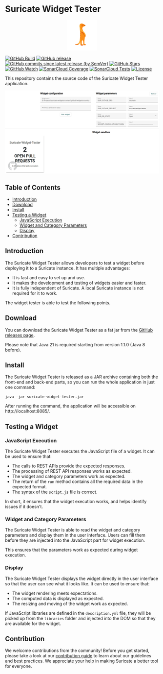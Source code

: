 # Suricate Widget Tester

<div align="center">
  <img src="src/main/webapp/assets/images/logo.png" height="100"  alt="suricate logo"/>
</div>

[![GitHub Build](https://img.shields.io/github/actions/workflow/status/michelin/suricate-widget-tester/continuous_integration.yml?branch=master&logo=github&style=for-the-badge)](https://img.shields.io/github/actions/workflow/status/michelin/suricate-widget-tester/continuous_integration.yml)
[![GitHub release](https://img.shields.io/github/v/release/michelin/suricate-widget-tester?logo=github&style=for-the-badge)](https://github.com/michelin/suricate-widget-tester/releases)
[![GitHub commits since latest release (by SemVer)](https://img.shields.io/github/commits-since/michelin/suricate-widget-tester/latest?logo=github&style=for-the-badge)](https://github.com/michelin/suricate-widget-tester/commits/master)
[![GitHub Stars](https://img.shields.io/github/stars/michelin/suricate-widget-tester?logo=github&style=for-the-badge)](https://github.com/michelin/suricate)
[![GitHub Watch](https://img.shields.io/github/watchers/michelin/suricate-widget-tester?logo=github&style=for-the-badge)](https://github.com/michelin/suricate)
[![SonarCloud Coverage](https://img.shields.io/sonar/coverage/michelin_suricate-widget-tester?logo=sonarcloud&server=https%3A%2F%2Fsonarcloud.io&style=for-the-badge)](https://sonarcloud.io/component_measures?id=michelin_suricate-widget-tester&metric=coverage&view=list)
[![SonarCloud Tests](https://img.shields.io/sonar/tests/michelin_suricate-widget-tester/master?server=https%3A%2F%2Fsonarcloud.io&style=for-the-badge&logo=sonarcloud)](https://sonarcloud.io/component_measures?metric=tests&view=list&id=michelin_suricate-widget-tester)
[![License](https://img.shields.io/badge/License-Apache%202.0-blue.svg?logo=apache&style=for-the-badge)](https://opensource.org/licenses/Apache-2.0)

This repository contains the source code of the Suricate Widget Tester application.

![Suricate widget tester](.readme/dashboard.png)

## Table of Contents

* [Introduction](#introduction)
* [Download](#download)
* [Install](#install)
* [Testing a Widget](#testing-a-widget)
  * [JavaScript Execution](#javascript-execution)
  * [Widget and Category Parameters](#widget-and-category-parameters)
  * [Display](#display)
* [Contribution](#contribution)

## Introduction

The Suricate Widget Tester allows developers to test a widget before deploying it to a Suricate instance. It has multiple advantages:
- It is fast and easy to set up and use.
- It makes the development and testing of widgets easier and faster.
- It is fully independent of Suricate. A local Suricate instance is not required for it to work.

The widget tester is able to test the following points.

## Download

You can download the Suricate Widget Tester as a fat jar from the [GitHub releases page](https://github.com/michelin/suricate-widget-tester/releases). 

Please note that Java 21 is required starting from version 1.1.0 (Java 8 before).

## Install

The Suricate Widget Tester is released as a JAR archive containing both the front-end and back-end parts, so you can run the whole application in just one command:

```console
java -jar suricate-widget-tester.jar
```

After running the command, the application will be accessible on http://localhost:8085/.

## Testing a Widget

### JavaScript Execution

The Suricate Widget Tester executes the JavaScript file of a widget. It can be used to ensure that:

- The calls to REST APIs provide the expected responses.
- The processing of REST API responses works as expected.
- The widget and category parameters work as expected.
- The return of the `run` method contains all the required data in the expected format.
- The syntax of the `script.js` file is correct.

In short, it ensures that the widget execution works, and helps identify issues if it doesn't.

### Widget and Category Parameters

The Suricate Widget Tester is able to read the widget and category parameters and display them in the user interface. Users can fill them before they are injected into the JavaScript part for widget execution.

This ensures that the parameters work as expected during widget execution.

### Display

The Suricate Widget Tester displays the widget directly in the user interface so that the user can see what it looks like. It can be used to ensure that:

- The widget rendering meets expectations.
- The computed data is displayed as expected.
- The resizing and moving of the widget work as expected.

If JavaScript libraries are defined in the `description.yml` file, they will be picked up from the `libraries` folder and injected into the DOM so that they are available for the widget.

## Contribution

We welcome contributions from the community! Before you get started, please take a look at our [contribution guide](https://github.com/michelin/suricate-widget-tester/blob/master/CONTRIBUTING.md) to learn about our guidelines and best practices. We appreciate your help in making Suricate a better tool for everyone.
